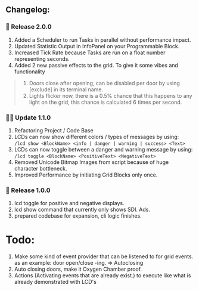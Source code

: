 ﻿ ## Changelog:
 
 ### 🚀 Release 2.0.0
  1. Added a Scheduler to run Tasks in parallel without performance impact.
  2. Updated Statistic Output in InfoPanel on your Programmable Block.
  3. Increased Tick Rate because Tasks are run on a float number representing seconds.
  4. Added 2 new passive effects to the grid. To give it some vibes and functionality
> 1. Doors close after opening, can be disabled per door by using [exclude] in its terminal name.
> 2. Lights flicker now, there is a 0.5% chance that this happens to any light on the grid, this chance is calculated 6 times per second.

 ### 👩‍🚀 Update 1.1.0
  1. Refactoring Project / Code Base
  2. LCDs can now show different colors / types of messages by using:
     <br>
     `/lcd show <BlockName> <info | danger | warning | success> <Text>`
  3. LCDs can now toggle between a danger and warning message by using:
     <br>
     `/lcd toggle <BlockName> <PositiveText> <NegativeText>`
  4. Removed Unicode Bitmap Images from script because of huge character bottleneck.
  5. Improved Performance by initiating Grid Blocks only once.

 ### 🚀 Release 1.0.0
  1. lcd toggle for positive and negative displays.
  2. lcd show command that currently only shows SDI. Ads.
  3. prepared codebase for expansion, cli logic finishes.
 
# Todo:
  1. Make some kind of event provider that can be listened to for grid events.
     as an example: door open/close -ing. => Autoclosing
  2. Auto closing doors, make it Oxygen Chamber proof.
  3. Actions (Activating events that are already exist.) to execute like what is already demonstrated with LCD's 